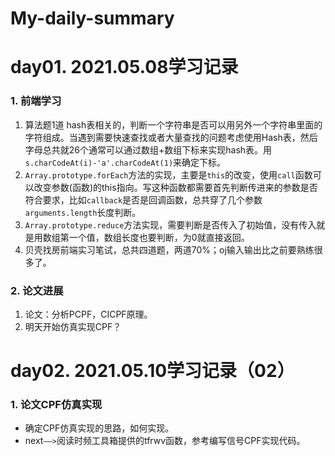 # My-daily-summary
# day01. 2021.05.08学习记录
### 1. 前端学习
1. 算法题1道 hash表相关的，判断一个字符串是否可以用另外一个字符串里面的字符组成。当遇到需要快速查找或者大量查找的问题考虑使用Hash表，然后字母总共就26个通常可以通过数组+数组下标来实现hash表。用`s.charCodeAt(i)-'a'.charCodeAt(1)`来确定下标。
2. `Array.prototype.forEach`方法的实现，主要是`this`的改变，使用`call`函数可以改变参数(函数)的this指向。写这种函数都需要首先判断传进来的参数是否符合要求，比如`callback`是否是回调函数，总共穿了几个参数`arguments.length`长度判断。
3. `Array.prototype.reduce`方法实现，需要判断是否传入了初始值，没有传入就是用数组第一个值，数组长度也要判断，为0就直接返回。
4. 贝壳找房前端实习笔试，总共四道题，两道70%；oj输入输出比之前要熟练很多了。
### 2. 论文进展
1. 论文：分析PCPF，CICPF原理。
2. 明天开始仿真实现CPF？
# day02. 2021.05.10学习记录（02）
### 1. 论文CPF仿真实现
- 确定CPF仿真实现的思路，如何实现。
- next`——>`阅读时频工具箱提供的tfrwv函数，参考编写信号CPF实现代码。
